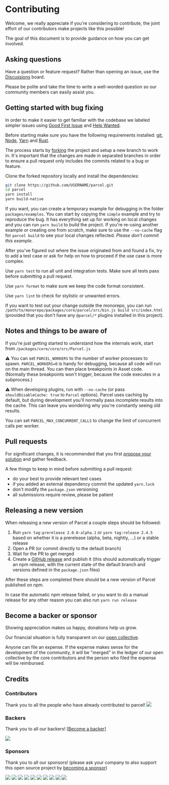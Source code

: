 # Contributing

Welcome, we really appreciate if you're considering to contribute, the joint effort of our contributors make projects like this possible!

The goal of this document is to provide guidance on how you can get involved.

## Asking questions

Have a question or feature request? Rather than opening an issue, use the [Discussions](https://github.com/parcel-bundler/parcel/discussions) board.

Please be polite and take the time to write a well-worded question so our community members can easily assist you.

## Getting started with bug fixing

In order to make it easier to get familiar with the codebase we labeled simpler issues using [Good First Issue](https://github.com/parcel-bundler/parcel/issues?q=is%3Aopen+is%3Aissue+label%3A%22%E2%9C%A8+Parcel+2%22+label%3A%22%3Ababy%3A+Good+First+Issue%22) and [Help Wanted](https://github.com/parcel-bundler/parcel/issues?q=is%3Aopen+is%3Aissue+label%3A%22%E2%9C%A8+Parcel+2%22+label%3A%22%3Apray%3A+Help+Wanted%22).

Before starting make sure you have the following requirements installed: [git](https://git-scm.com), [Node](https://nodejs.org), [Yarn](https://yarnpkg.com) and [Rust](https://www.rust-lang.org/tools/install).

The process starts by [forking](https://docs.github.com/en/github/getting-started-with-github/fork-a-repo) the project and setup a new branch to work in. It's important that the changes are made in separated branches in order to ensure a pull request only includes the commits related to a bug or feature.

Clone the forked repository locally and install the dependencies:

```sh
git clone https://github.com/USERNAME/parcel.git
cd parcel
yarn install
yarn build-native
```

If you want, you can create a temporary example for debugging in the folder `packages/examples`. You can start by copying the `simple` example and try to reproduce the bug. It has everything set up for working on local changes and you can run `yarn build` to build the project. If you're re-using another example or creating one from scratch, make sure to use the `--no-cache` flag for `parcel build` to see your local changes reflected. *Please don't commit this example.*

After you've figured out where the issue originated from and found a fix, try to add a test case or ask for help on how to proceed if the use case is more complex.

Use `yarn test` to run all unit and integration tests. Make sure all tests pass before submitting a pull request.

Use `yarn format` to make sure we keep the code format consistent.

Use `yarn lint` to check for stylistic or unwanted errors.

If you want to test out your change outside the monorepo, you can run `/path/to/monorepo/packages/core/parcel/src/bin.js build src/index.html` (provided that you don't have any `@parcel/*` plugins installed in this project).

## Notes and things to be aware of

If you're just getting started to understand how the internals work, start from `/packages/core/core/src/Parcel.js`

⚠️ You can set `PARCEL_WORKERS` to the number of worker processes to spawn. `PARCEL_WORKERS=0` is handy for debugging, because all code will run on the main thread. You can then place breakpoints in Asset code. (Normally these breakpoints won't trigger, because the code executes in a subprocess.)

⚠️ When developing plugins, run with `--no-cache` (or pass `shouldDisableCache: true` to `Parcel` options). Parcel uses caching by default, but during development you'll normally pass incomplete results into the cache. This can leave you wondering why you're constantly seeing old results.

You can set `PARCEL_MAX_CONCURRENT_CALLS` to change the limit of concurrent calls per worker.

## Pull requests

For significant changes, it is recommended that you first [propose your solution](https://github.com/parcel-bundler/parcel/discussions) and gather feedback.

A few things to keep in mind before submitting a pull request:

- do your best to provide relevant test cases
- if you added an external dependency commit the updated `yarn.lock`
- don't modify the `package.json` versioning
- all submissions require review, please be patient

## Releasing a new version

When releasing a new version of Parcel a couple steps should be followed:

1. Run `yarn tag:prerelease 2.0.0-alpha.1` or `yarn tag:release 2.4.5` based on whether it is a prerelease (alpha, beta, nightly, ...) or a stable release
2. Open a PR (or commit directly to the default branch)
3. Wait for the PR to get merged
4. Create a [GitHub release](https://github.com/parcel-bundler/parcel/releases) and publish it (this should automatically trigger an npm release, with the current state of the default branch and versions defined in the `package.json` files)

After these steps are completed there should be a new version of Parcel published on npm.

In case the automatic npm release failed, or you want to do a manual release for any other reason you can also run `yarn run release`

## Become a backer or sponsor

Showing appreciation makes us happy, donations help us grow.

Our financial situation is fully transparent on our [open collective](https://opencollective.com/parcel).

Anyone can file an expense. If the expense makes sense for the development of the community, it will be "merged" in the ledger of our open collective by the core contributors and the person who filed the expense will be reimbursed.

## Credits

### Contributors

Thank you to all the people who have already contributed to parcel!
<a href="https://github.com/parcel-bundler/parcel/graphs/contributors"><img src="https://opencollective.com/parcel/contributors.svg?width=890" /></a>

### Backers

Thank you to all our backers! [[Become a backer](https://opencollective.com/parcel#backer)]

<a href="https://opencollective.com/parcel#backers" target="_blank"><img src="https://opencollective.com/parcel/backers.svg?width=890"></a>

### Sponsors

Thank you to all our sponsors! (please ask your company to also support this open source project by [becoming a sponsor](https://opencollective.com/parcel#sponsor))

<a href="https://opencollective.com/parcel/sponsor/0/website" target="_blank"><img src="https://opencollective.com/parcel/sponsor/0/avatar.svg"></a>
<a href="https://opencollective.com/parcel/sponsor/1/website" target="_blank"><img src="https://opencollective.com/parcel/sponsor/1/avatar.svg"></a>
<a href="https://opencollective.com/parcel/sponsor/2/website" target="_blank"><img src="https://opencollective.com/parcel/sponsor/2/avatar.svg"></a>
<a href="https://opencollective.com/parcel/sponsor/3/website" target="_blank"><img src="https://opencollective.com/parcel/sponsor/3/avatar.svg"></a>
<a href="https://opencollective.com/parcel/sponsor/4/website" target="_blank"><img src="https://opencollective.com/parcel/sponsor/4/avatar.svg"></a>
<a href="https://opencollective.com/parcel/sponsor/5/website" target="_blank"><img src="https://opencollective.com/parcel/sponsor/5/avatar.svg"></a>
<a href="https://opencollective.com/parcel/sponsor/6/website" target="_blank"><img src="https://opencollective.com/parcel/sponsor/6/avatar.svg"></a>
<a href="https://opencollective.com/parcel/sponsor/7/website" target="_blank"><img src="https://opencollective.com/parcel/sponsor/7/avatar.svg"></a>
<a href="https://opencollective.com/parcel/sponsor/8/website" target="_blank"><img src="https://opencollective.com/parcel/sponsor/8/avatar.svg"></a>
<a href="https://opencollective.com/parcel/sponsor/9/website" target="_blank"><img src="https://opencollective.com/parcel/sponsor/9/avatar.svg"></a>
